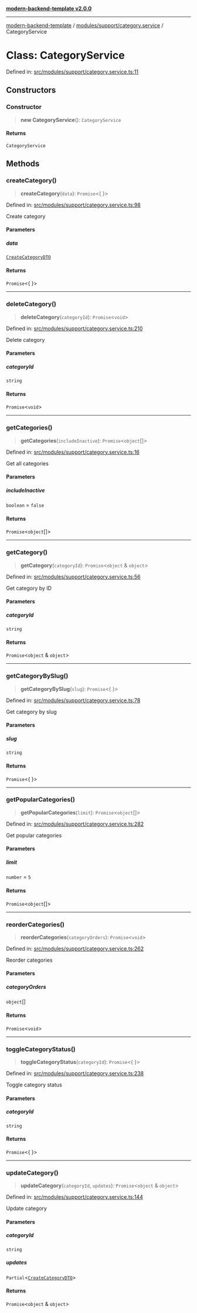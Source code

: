 [**modern-backend-template v2.0.0**](../../../../README.md)

***

[modern-backend-template](../../../../modules.md) / [modules/support/category.service](../README.md) / CategoryService

# Class: CategoryService

Defined in: [src/modules/support/category.service.ts:11](https://github.com/maemreyo/saas-4cus-nodejs/blob/1a77de11cd6eaefe66c31c7f5de281673fc25ce5/src/modules/support/category.service.ts#L11)

## Constructors

### Constructor

> **new CategoryService**(): `CategoryService`

#### Returns

`CategoryService`

## Methods

### createCategory()

> **createCategory**(`data`): `Promise`\<\{ \}\>

Defined in: [src/modules/support/category.service.ts:98](https://github.com/maemreyo/saas-4cus-nodejs/blob/1a77de11cd6eaefe66c31c7f5de281673fc25ce5/src/modules/support/category.service.ts#L98)

Create category

#### Parameters

##### data

[`CreateCategoryDTO`](../../ticket.dto/classes/CreateCategoryDTO.md)

#### Returns

`Promise`\<\{ \}\>

***

### deleteCategory()

> **deleteCategory**(`categoryId`): `Promise`\<`void`\>

Defined in: [src/modules/support/category.service.ts:210](https://github.com/maemreyo/saas-4cus-nodejs/blob/1a77de11cd6eaefe66c31c7f5de281673fc25ce5/src/modules/support/category.service.ts#L210)

Delete category

#### Parameters

##### categoryId

`string`

#### Returns

`Promise`\<`void`\>

***

### getCategories()

> **getCategories**(`includeInactive`): `Promise`\<`object`[]\>

Defined in: [src/modules/support/category.service.ts:16](https://github.com/maemreyo/saas-4cus-nodejs/blob/1a77de11cd6eaefe66c31c7f5de281673fc25ce5/src/modules/support/category.service.ts#L16)

Get all categories

#### Parameters

##### includeInactive

`boolean` = `false`

#### Returns

`Promise`\<`object`[]\>

***

### getCategory()

> **getCategory**(`categoryId`): `Promise`\<`object` & `object`\>

Defined in: [src/modules/support/category.service.ts:56](https://github.com/maemreyo/saas-4cus-nodejs/blob/1a77de11cd6eaefe66c31c7f5de281673fc25ce5/src/modules/support/category.service.ts#L56)

Get category by ID

#### Parameters

##### categoryId

`string`

#### Returns

`Promise`\<`object` & `object`\>

***

### getCategoryBySlug()

> **getCategoryBySlug**(`slug`): `Promise`\<\{ \}\>

Defined in: [src/modules/support/category.service.ts:78](https://github.com/maemreyo/saas-4cus-nodejs/blob/1a77de11cd6eaefe66c31c7f5de281673fc25ce5/src/modules/support/category.service.ts#L78)

Get category by slug

#### Parameters

##### slug

`string`

#### Returns

`Promise`\<\{ \}\>

***

### getPopularCategories()

> **getPopularCategories**(`limit`): `Promise`\<`object`[]\>

Defined in: [src/modules/support/category.service.ts:282](https://github.com/maemreyo/saas-4cus-nodejs/blob/1a77de11cd6eaefe66c31c7f5de281673fc25ce5/src/modules/support/category.service.ts#L282)

Get popular categories

#### Parameters

##### limit

`number` = `5`

#### Returns

`Promise`\<`object`[]\>

***

### reorderCategories()

> **reorderCategories**(`categoryOrders`): `Promise`\<`void`\>

Defined in: [src/modules/support/category.service.ts:262](https://github.com/maemreyo/saas-4cus-nodejs/blob/1a77de11cd6eaefe66c31c7f5de281673fc25ce5/src/modules/support/category.service.ts#L262)

Reorder categories

#### Parameters

##### categoryOrders

`object`[]

#### Returns

`Promise`\<`void`\>

***

### toggleCategoryStatus()

> **toggleCategoryStatus**(`categoryId`): `Promise`\<\{ \}\>

Defined in: [src/modules/support/category.service.ts:238](https://github.com/maemreyo/saas-4cus-nodejs/blob/1a77de11cd6eaefe66c31c7f5de281673fc25ce5/src/modules/support/category.service.ts#L238)

Toggle category status

#### Parameters

##### categoryId

`string`

#### Returns

`Promise`\<\{ \}\>

***

### updateCategory()

> **updateCategory**(`categoryId`, `updates`): `Promise`\<`object` & `object`\>

Defined in: [src/modules/support/category.service.ts:144](https://github.com/maemreyo/saas-4cus-nodejs/blob/1a77de11cd6eaefe66c31c7f5de281673fc25ce5/src/modules/support/category.service.ts#L144)

Update category

#### Parameters

##### categoryId

`string`

##### updates

`Partial`\<[`CreateCategoryDTO`](../../ticket.dto/classes/CreateCategoryDTO.md)\>

#### Returns

`Promise`\<`object` & `object`\>

